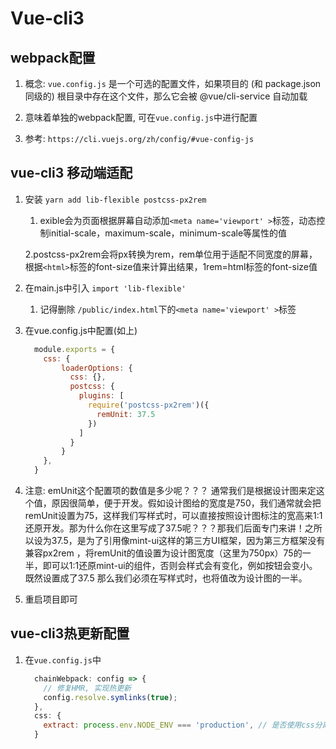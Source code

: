 # Vue-cli3

## webpack配置

1. 概念: `vue.config.js` 是一个可选的配置文件，如果项目的 (和 package.json 同级的) 根目录中存在这个文件，那么它会被 @vue/cli-service 自动加载

2. 意味着单独的webpack配置, 可在`vue.config.js`中进行配置

3. 参考: `https://cli.vuejs.org/zh/config/#vue-config-js`

## vue-cli3 移动端适配

1. 安装 `yarn add lib-flexible postcss-px2rem`
    1. exible会为页面根据屏幕自动添加`<meta name='viewport' >`标签，动态控制initial-scale，maximum-scale，minimum-scale等属性的值

    2.postcss-px2rem会将px转换为rem，rem单位用于适配不同宽度的屏幕，根据`<html>`标签的font-size值来计算出结果，1rem=html标签的font-size值

2. 在main.js中引入 `import 'lib-flexible'`

    1. 记得删除 `/public/index.html`下的`<meta name='viewport' >`标签

3. 在vue.config.js中配置(如上)

    ```js
      module.exports = {
        css: {
            loaderOptions: {
              css: {},
              postcss: {
                plugins: [
                  require('postcss-px2rem')({
                    remUnit: 37.5
                  })
                ]
              }
            }
        },
      }
    ```

4. 注意: emUnit这个配置项的数值是多少呢？？？ 通常我们是根据设计图来定这个值，原因很简单，便于开发。假如设计图给的宽度是750，我们通常就会把remUnit设置为75，这样我们写样式时，可以直接按照设计图标注的宽高来1:1还原开发。那为什么你在这里写成了37.5呢？？？那我们后面专门来讲！之所以设为37.5，是为了引用像mint-ui这样的第三方UI框架，因为第三方框架没有兼容px2rem ，将remUnit的值设置为设计图宽度（这里为750px）75的一半，即可以1:1还原mint-ui的组件，否则会样式会有变化，例如按钮会变小。既然设置成了37.5 那么我们必须在写样式时，也将值改为设计图的一半。

5. 重启项目即可

## vue-cli3热更新配置

1. 在`vue.config.js`中

    ```js
      chainWebpack: config => {
        // 修复HMR, 实现热更新
        config.resolve.symlinks(true);
      },
      css: {
        extract: process.env.NODE_ENV === 'production', // 是否使用css分离插件 ExtractTextPlugin
      }
    ```

